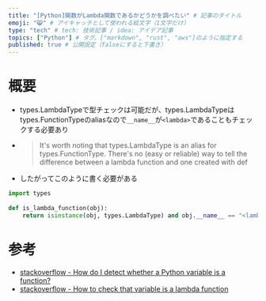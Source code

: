 ```yaml
---
title: "[Python]関数がLambda関数であるかどうかを調べたい" # 記事のタイトル
emoji: "😸" # アイキャッチとして使われる絵文字（1文字だけ）
type: "tech" # tech: 技術記事 / idea: アイデア記事
topics: ["Python"] # タグ。["markdown", "rust", "aws"]のように指定する
published: true # 公開設定（falseにすると下書き）
---
```



# 概要
- types.LambdaTypeで型チェックは可能だが、types.LambdaTypeはtypes.FunctionTypeのaliasなので`__name__`が`<lambda>`であることもチェックする必要あり
- > It's worth noting that types.LambdaType is an alias for types.FunctionType. There's no (easy or reliable) way to tell the difference between a lambda function and one created with def
- したがってこのように書く必要がある

```python
import types
  
def is_lambda_function(obj):
    return isinstance(obj, types.LambdaType) and obj.__name__ == "<lambda>"
```


# 参考
- [stackoverflow - How do I detect whether a Python variable is a function?](https://stackoverflow.com/questions/624926/how-do-i-detect-whether-a-python-variable-is-a-function)
- [stackoverflow - How to check that variable is a lambda function](https://stackoverflow.com/questions/23852423/how-to-check-that-variable-is-a-lambda-function)